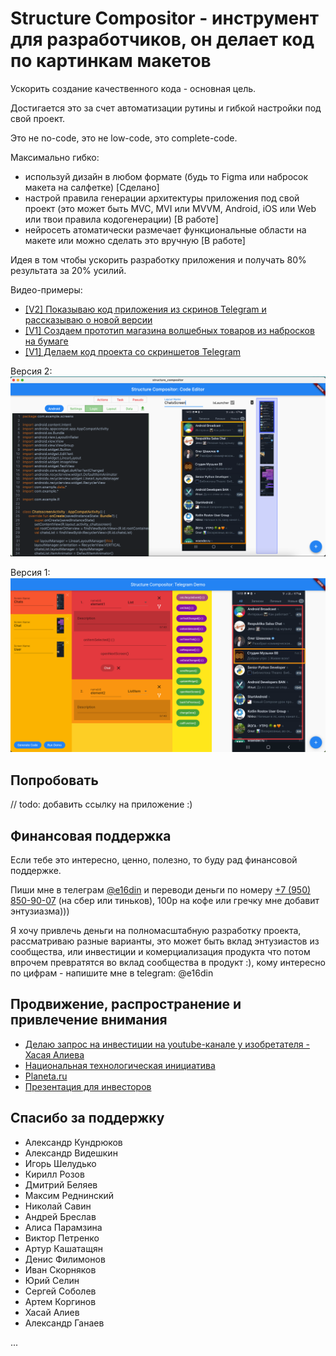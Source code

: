 # Structure Compositor - инструмент для разработчиков, он делает код по картинкам макетов

Ускорить создание качественного кода - основная цель. 

Достигается это за счет автоматизации рутины и гибкой настройки под свой проект. 

Это не no-code, это не low-code, это complete-code.

Максимально гибко: 
- используй дизайн в любом формате (будь то Figma или набросок макета на салфетке) [Сделано] 
- настрой правила генерации архитектуры приложения под свой проект (это может быть MVC, MVI или MVVM, Android, iOS или Web или твои правила кодогенерации) [В работе]
- нейросеть атоматически размечает функциональные области на макете или можно сделать это вручную  [В работе]

Идея в том чтобы ускорить разработку приложения и получать 80% результата за 20% усилий.

Видео-примеры:
- [[V2] Показываю код приложения из скринов Telegram и рассказываю о новой версии](https://youtu.be/woOurE1w8is)
- [[V1] Создаем прототип магазина волшебных товаров из набросков на бумаге](https://youtu.be/yDqQJ-uk3qo)
- [[V1] Делаем код проекта со скриншетов Telegram](https://youtu.be/fMw-fU_FZB8)


Версия 2:
![Structure Compositor в деле](https://github.com/e16din/structure_compositor/blob/main/screen2.png)

Версия 1:
![Structure Compositor в деле](https://github.com/e16din/structure_compositor/blob/main/screen1.png)

## Попробовать

// todo: добавить ссылку на приложение :)

## Финансовая поддержка

Если тебе это интересно, ценно, полезно, то буду рад финансовой поддержке.

Пиши мне в телеграм [@e16din](https://t.me/e16din) и переводи деньги по номеру [+7 (950) 850-90-07](https://vk.com/al.fellini) (на сбер или тиньков), 100р на кофе или гречку мне добавит энтузиазма)))

Я хочу привлечь деньги на полномасштабную разработку проекта, рассматриваю разные варианты, это может быть вклад энтузиастов из сообщества, или инвестиции и комерциализация продукта что потом впрочем превратятся во вклад сообщества в продукт :), кому интересно по цифрам - напишите мне в telegram: @e16din

## Продвижение, распространение и привлечение внимания

- [Делаю запрос на инвестиции на youtube-канале у изобретателя - Хасая Алиева](https://www.youtube.com/watch?v=rlcbn9IOsG8)
- [Национальная технологическая инициатива](https://xn--d1ach8g.xn--c1aenmdblfega.xn--p1ai/improject-47083/ideas/82471)
- [Planeta.ru](https://planeta.ru/campaigns/structure_compositor)
- [Презентация для инвесторов](https://disk.yandex.ru/d/CcsNZaVmh9G-tg)

## Спасибо за поддержку

- Александр Кундрюков
- Александр Видешкин
- Игорь Шелудько
- Кирилл Розов
- Дмитрий Беляев
- Максим Реднинский
- Николай Савин
- Андрей Бреслав
- Алиса Парамзина
- Виктор Петренко
- Артур Кашатащян
- Денис Филимонов
- Иван Скорняков
- Юрий Селин
- Сергей Соболев
- Артем Коргинов
- Хасай Алиев
- Александр Ганаев


...


